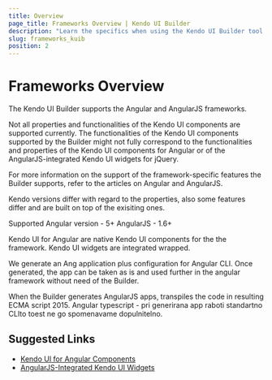 ```yaml
---
title: Overview  
page_title: Frameworks Overview | Kendo UI Builder
description: "Learn the specifics when using the Kendo UI Builder tool for creating and managing Angular-based web applications."
slug: frameworks_kuib
position: 2
---
```


# Frameworks Overview

The Kendo UI Builder supports the Angular and AngularJS frameworks.

Not all properties and functionalities of the Kendo UI components are supported currently.
The functionalities of the Kendo UI components supported by the Builder might not fully correspond to the functionalities and properties of the Kendo UI components for Angular or of the AngularJS-integrated Kendo UI widgets for jQuery.

For more information on the support of the framework-specific features the Builder supports, refer to the articles on Angular and AngularJS.

Kendo versions differ with regard to the properties, also some features differ and are built on top of the exisiting ones.

Supported Angular version - 5+
AngularJS - 1.6+

Kendo UI for Angular are native Kendo UI components for the the framework. Kendo UI widgets are integrated wrapped.

We generate an Ang application plus configuration for Angular CLI. Once generated, the app can be taken as is and used further in the angular framework without need of the Builder.

When the Builder generates AngularJS apps, transpiles the code in resulting ECMA script 2015. Angular typescript - pri generirana app raboti standartno CLIto toest ne go spomenavame dopulnitelno.

## Suggested Links

* [Kendo UI for Angular Components]()
* [AngularJS-Integrated Kendo UI Widgets]()
